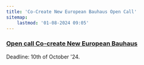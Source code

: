 ```yaml
---
title: 'Co-Create New European Bauhaus Open Call'
sitemap:
    lastmod: '01-08-2024 09:05'
---
```


### [Open call Co-create New European Bauhaus](https://www.eiturbanmobility.eu/co-create-new-european-bauhaus-open-call-2025/)

Deadline: 10th of October '24. 